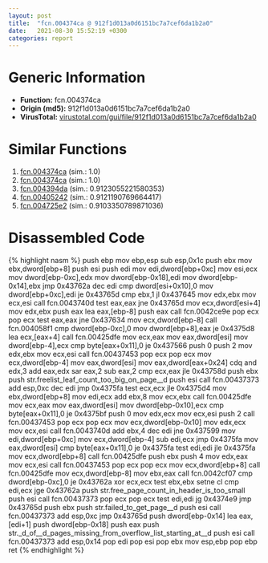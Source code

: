 ```yaml
---
layout: post
title:  "fcn.004374ca @ 912f1d013a0d6151bc7a7cef6da1b2a0"
date:   2021-08-30 15:52:19 +0300
categories: report
---
```


# Generic Information
- **Function:** fcn.004374ca
- **Origin (md5):** 912f1d013a0d6151bc7a7cef6da1b2a0
- **VirusTotal:** [virustotal.com/gui/file/912f1d013a0d6151bc7a7cef6da1b2a0][virustotal_ref]



# Similar Functions

1. [fcn.004374ca][similar_1_ref] (sim.: 1.0)
2. [fcn.004374ca][similar_2_ref] (sim.: 1.0)
3. [fcn.004394da][similar_3_ref] (sim.: 0.9123055221580353)
4. [fcn.00405242][similar_4_ref] (sim.: 0.9121190769664417)
5. [fcn.004725e2][similar_5_ref] (sim.: 0.9103350789871036)


# Disassembled Code

{% highlight nasm %}
push ebp
mov ebp,esp
sub esp,0x1c
push ebx
mov ebx,dword[ebp+8]
push esi
push edi
mov edi,dword[ebp+0xc]
mov esi,ecx
mov dword[ebp-0xc],edx
mov dword[ebp-0x18],edi
mov dword[ebp-0x14],ebx
jmp 0x43762a
dec edi
cmp dword[esi+0x10],0
mov dword[ebp+0xc],edi
je 0x43765d
cmp ebx,1
jl 0x437645
mov edx,ebx
mov ecx,esi
call fcn.0043740d
test eax,eax
jne 0x43765d
mov ecx,dword[esi+4]
mov edx,ebx
push eax
lea eax,[ebp-8]
push eax
call fcn.0042ce9e
pop ecx
pop ecx
test eax,eax
jne 0x437634
mov ecx,dword[ebp-8]
call fcn.004058f1
cmp dword[ebp-0xc],0
mov dword[ebp+8],eax
je 0x4375d8
lea ecx,[eax+4]
call fcn.00425dfe
mov ecx,eax
mov eax,dword[esi]
mov dword[ebp-4],ecx
cmp byte[eax+0x11],0
je 0x437566
push 0
push 2
mov edx,ebx
mov ecx,esi
call fcn.00437453
pop ecx
pop ecx
mov ecx,dword[ebp-4]
mov eax,dword[esi]
mov eax,dword[eax+0x24]
cdq 
and edx,3
add eax,edx
sar eax,2
sub eax,2
cmp ecx,eax
jle 0x43758d
push ebx
push str.freelist_leaf_count_too_big_on_page__d
push esi
call fcn.00437373
add esp,0xc
dec edi
jmp 0x4375fa
test ecx,ecx
jle 0x4375d4
mov ebx,dword[ebp+8]
mov edi,ecx
add ebx,8
mov ecx,ebx
call fcn.00425dfe
mov ecx,eax
mov eax,dword[esi]
mov dword[ebp-0x10],ecx
cmp byte[eax+0x11],0
je 0x4375bf
push 0
mov edx,ecx
mov ecx,esi
push 2
call fcn.00437453
pop ecx
pop ecx
mov ecx,dword[ebp-0x10]
mov edx,ecx
mov ecx,esi
call fcn.0043740d
add ebx,4
dec edi
jne 0x437599
mov edi,dword[ebp+0xc]
mov ecx,dword[ebp-4]
sub edi,ecx
jmp 0x4375fa
mov eax,dword[esi]
cmp byte[eax+0x11],0
je 0x4375fa
test edi,edi
jle 0x4375fa
mov ecx,dword[ebp+8]
call fcn.00425dfe
push ebx
push 4
mov edx,eax
mov ecx,esi
call fcn.00437453
pop ecx
pop ecx
mov ecx,dword[ebp+8]
call fcn.00425dfe
mov ecx,dword[ebp-8]
mov ebx,eax
call fcn.0042cf07
cmp dword[ebp-0xc],0
je 0x43762a
xor ecx,ecx
test ebx,ebx
setne cl
cmp edi,ecx
jge 0x43762a
push str.free_page_count_in_header_is_too_small
push esi
call fcn.00437373
pop ecx
pop ecx
test edi,edi
jg 0x4374e9
jmp 0x43765d
push ebx
push str.failed_to_get_page__d
push esi
call fcn.00437373
add esp,0xc
jmp 0x43765d
push dword[ebp-0x14]
lea eax,[edi+1]
push dword[ebp-0x18]
push eax
push str._d_of__d_pages_missing_from_overflow_list_starting_at__d
push esi
call fcn.00437373
add esp,0x14
pop edi
pop esi
pop ebx
mov esp,ebp
pop ebp
ret 
{% endhighlight %}


[similar_1_ref]: /report/fcn.004374ca@fb9b7d22bc1c143ac66b0575cbdd088d
[similar_2_ref]: /report/fcn.004374ca@152885a790b99953ce23874f0947b7bd
[similar_3_ref]: /report/fcn.004394da@46f6c2adf1fd4d1453ed312ca79dd9bf
[similar_4_ref]: /report/fcn.00405242@73677cb40830e94fbfb5483ff33e40b9
[similar_5_ref]: /report/fcn.004725e2@d96761eb00d2d97e2b6f5ffffed0b46a
[virustotal_ref]: https://www.virustotal.com/gui/file/912f1d013a0d6151bc7a7cef6da1b2a0